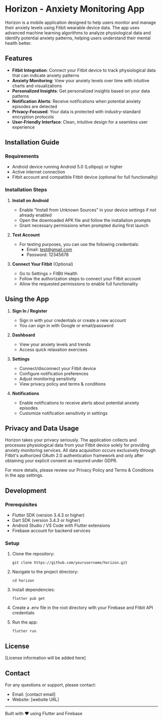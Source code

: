 # Horizon - Anxiety Monitoring App

Horizon is a mobile application designed to help users monitor and manage their anxiety levels using Fitbit wearable device data. The app uses advanced machine learning algorithms to analyze physiological data and identify potential anxiety patterns, helping users understand their mental health better.

## Features

- **Fitbit Integration**: Connect your Fitbit device to track physiological data that can indicate anxiety patterns
- **Anxiety Monitoring**: View your anxiety levels over time with intuitive charts and visualizations
- **Personalized Insights**: Get personalized insights based on your data patterns
- **Notification Alerts**: Receive notifications when potential anxiety episodes are detected
- **Privacy-Focused**: Your data is protected with industry-standard encryption protocols
- **User-Friendly Interface**: Clean, intuitive design for a seamless user experience

## Installation Guide

### Requirements

- Android device running Android 5.0 (Lollipop) or higher
- Active internet connection
- Fitbit account and compatible Fitbit device (optional for full functionality)

### Installation Steps

1. **Install on Android**

   - Enable "Install from Unknown Sources" in your device settings if not already enabled
   - Open the downloaded APK file and follow the installation prompts
   - Grant necessary permissions when prompted during first launch

2. **Test Account**

   - For testing purposes, you can use the following credentials:
     - Email: test@gmail.com
     - Password: 12345678

3. **Connect Your Fitbit** (Optional)
   - Go to Settings > FitBit Health
   - Follow the authorization steps to connect your Fitbit account
   - Allow the requested permissions to enable full functionality

## Using the App

1. **Sign In / Register**

   - Sign in with your credentials or create a new account
   - You can sign in with Google or email/password

2. **Dashboard**

   - View your anxiety levels and trends
   - Access quick relaxation exercises

3. **Settings**

   - Connect/disconnect your Fitbit device
   - Configure notification preferences
   - Adjust monitoring sensitivity
   - View privacy policy and terms & conditions

4. **Notifications**
   - Enable notifications to receive alerts about potential anxiety episodes
   - Customize notification sensitivity in settings

## Privacy and Data Usage

Horizon takes your privacy seriously. The application collects and processes physiological data from your Fitbit device solely for providing anxiety monitoring services. All data acquisition occurs exclusively through Fitbit's authorized OAuth 2.0 authentication framework and only after obtaining your explicit consent as required under GDPR.

For more details, please review our Privacy Policy and Terms & Conditions in the app settings.

## Development

### Prerequisites

- Flutter SDK (version 3.4.3 or higher)
- Dart SDK (version 3.4.3 or higher)
- Android Studio / VS Code with Flutter extensions
- Firebase account for backend services

### Setup

1. Clone the repository:

   ```
   git clone https://github.com/yourusername/horizon.git
   ```

2. Navigate to the project directory:

   ```
   cd horizon
   ```

3. Install dependencies:

   ```
   flutter pub get
   ```

4. Create a .env file in the root directory with your Firebase and Fitbit API credentials

5. Run the app:
   ```
   flutter run
   ```

## License

[License information will be added here]

## Contact

For any questions or support, please contact:

- Email: [contact email]
- Website: [website URL]

---

Built with ❤️ using Flutter and Firebase
